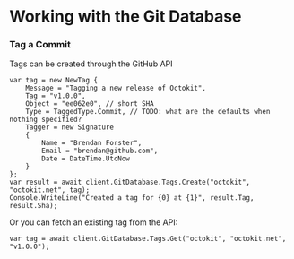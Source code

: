 # Working with the Git Database

### Tag a Commit

Tags can be created through the GitHub API

```
var tag = new NewTag {
    Message = "Tagging a new release of Octokit",
    Tag = "v1.0.0",
    Object = "ee062e0", // short SHA
    Type = TaggedType.Commit, // TODO: what are the defaults when nothing specified?
    Tagger = new Signature
    {
        Name = "Brendan Forster",
        Email = "brendan@github.com",
        Date = DateTime.UtcNow
    }	
};
var result = await client.GitDatabase.Tags.Create("octokit", "octokit.net", tag);
Console.WriteLine("Created a tag for {0} at {1}", result.Tag, result.Sha);
```

Or you can fetch an existing tag from the API:

```
var tag = await client.GitDatabase.Tags.Get("octokit", "octokit.net", "v1.0.0");
```

